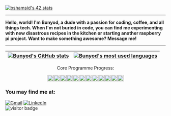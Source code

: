 [![bshamsid's 42 stats](https://badge42.vercel.app/api/v2/cl1v1ass3001109mhq785smyd/stats?cursusId=21&coalitionId=182)](https://github.com/JaeSeoKim/badge42)

---

<p>
<b>Hello, world! I'm Bunyod, a dude with a passion for coding, coffee, and all things tech. When I'm not buried in code, you can find me experimenting with new disastrous recipes in the kitchen or starting another raspberry pi project. Want to make something awesome? Message me!</b>
</p>

---

| [![Bunyod's GitHub stats](https://github-readme-stats.vercel.app/api?username=Bunyod16&count_private=true&show_icons=true&hide=issues&hide_border=true&theme=vue-dark)](https://github.com/Bunyod16?tab=repositories) | [![Bunyod's most used languages](https://github-readme-stats.vercel.app/api/top-langs/?username=Bunyod16&layout=compact&hide_border=true&theme=vue-dark)](https://github.com/Bunyod16?tab=repositories) |
|:-:|:-:|

<p align="center">Core Programme Progress:</p>
<p align="center"><img src="https://encrypted-tbn0.gstatic.com/images?q=tbn:ANd9GcQ1YGe15HboMb7KGz3HNntIWO5ku32zOr4lN6Od1uDqTQ&s" width="20" height="20"><img src="https://encrypted-tbn0.gstatic.com/images?q=tbn:ANd9GcQ1YGe15HboMb7KGz3HNntIWO5ku32zOr4lN6Od1uDqTQ&s" width="20" height="20"><img src="https://encrypted-tbn0.gstatic.com/images?q=tbn:ANd9GcQ1YGe15HboMb7KGz3HNntIWO5ku32zOr4lN6Od1uDqTQ&s" width="20" height="20"><img src="https://encrypted-tbn0.gstatic.com/images?q=tbn:ANd9GcQ1YGe15HboMb7KGz3HNntIWO5ku32zOr4lN6Od1uDqTQ&s" width="20" height="20"><img src="https://encrypted-tbn0.gstatic.com/images?q=tbn:ANd9GcQ1YGe15HboMb7KGz3HNntIWO5ku32zOr4lN6Od1uDqTQ&s" width="20" height="20"><img src="https://encrypted-tbn0.gstatic.com/images?q=tbn:ANd9GcQ1YGe15HboMb7KGz3HNntIWO5ku32zOr4lN6Od1uDqTQ&s" width="20" height="20"><img src="https://encrypted-tbn0.gstatic.com/images?q=tbn:ANd9GcQ1YGe15HboMb7KGz3HNntIWO5ku32zOr4lN6Od1uDqTQ&s" width="20" height="20"><img src="https://encrypted-tbn0.gstatic.com/images?q=tbn:ANd9GcQ1YGe15HboMb7KGz3HNntIWO5ku32zOr4lN6Od1uDqTQ&s" width="20" height="20"><img src="https://encrypted-tbn0.gstatic.com/images?q=tbn:ANd9GcQ1YGe15HboMb7KGz3HNntIWO5ku32zOr4lN6Od1uDqTQ&s" width="20" height="20"><img src="https://media4.giphy.com/media/Iy4uwCaDJpbqi1UIqy/giphy.gif?cid=790b76113de42eb586ed0ca9f63578fc9275f0ac86e71bc8&rid=giphy.gif&ct=g" width="20" height="20"><img src="https://upload.wikimedia.org/wikipedia/commons/thumb/7/70/Solid_white.svg/2048px-Solid_white.svg.png" width="20" height="20"><img src="https://upload.wikimedia.org/wikipedia/commons/thumb/7/70/Solid_white.svg/2048px-Solid_white.svg.png" width="20" height="20"></p>

### You may find me at:

[![Gmail](https://img.shields.io/badge/-Gmail-d95040?style=flat-square&logo=gmail&logoColor=white)](mailto:bunyodshams@gmail.com)
[![LinkedIn](https://img.shields.io/badge/-LinkedIn-0e76a8?style=flat-square&logo=linkedin&logoColor=white)](https://www.linkedin.com/in/bunyodshams/)
 <br>
![visitor badge](https://visitor-badge.glitch.me/badge?page_id=Bunyod16.visitor-badge)
 


